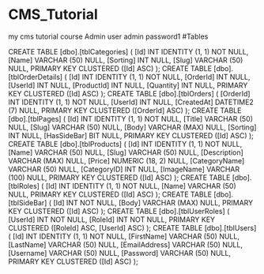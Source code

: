# CMS_Tutorial
my cms tutorial course
Admin user admin password1
#Tables

CREATE TABLE [dbo].[tblCategories] (
    [Id]      INT          IDENTITY (1, 1) NOT NULL,
    [Name]    VARCHAR (50) NULL,
    [Sorting] INT          NULL,
    [Slug]    VARCHAR (50) NULL,
    PRIMARY KEY CLUSTERED ([Id] ASC)
);
CREATE TABLE [dbo].[tblOrderDetails] (
    [Id]        INT IDENTITY (1, 1) NOT NULL,
    [OrderId]   INT NULL,
    [UserId]    INT NULL,
    [ProductId] INT NULL,
    [Quantity]  INT NULL,
    PRIMARY KEY CLUSTERED ([Id] ASC)
);
CREATE TABLE [dbo].[tblOrders] (
    [OrderId]   INT           IDENTITY (1, 1) NOT NULL,
    [UserId]    INT           NULL,
    [CreatedAt] DATETIME2 (7) NULL,
    PRIMARY KEY CLUSTERED ([OrderId] ASC)
);
CREATE TABLE [dbo].[tblPages] (
    [Id]         INT           IDENTITY (1, 1) NOT NULL,
    [Title]      VARCHAR (50)  NULL,
    [Slug]       VARCHAR (50)  NULL,
    [Body]       VARCHAR (MAX) NULL,
    [Sorting]    INT           NULL,
    [HasSideBar] BIT           NULL,
    PRIMARY KEY CLUSTERED ([Id] ASC)
);
CREATE TABLE [dbo].[tblProducts] (
    [Id]           INT             IDENTITY (1, 1) NOT NULL,
    [Name]         VARCHAR (50)    NULL,
    [Slug]         VARCHAR (50)    NULL,
    [Description]  VARCHAR (MAX)   NULL,
    [Price]        NUMERIC (18, 2) NULL,
    [CategoryName] VARCHAR (50)    NULL,
    [CategoryID]   INT             NULL,
    [ImageName]    VARCHAR (100)   NULL,
    PRIMARY KEY CLUSTERED ([Id] ASC)
);
CREATE TABLE [dbo].[tblRoles] (
    [Id]   INT          IDENTITY (1, 1) NOT NULL,
    [Name] VARCHAR (50) NULL,
    PRIMARY KEY CLUSTERED ([Id] ASC)
);
CREATE TABLE [dbo].[tblSideBar] (
    [Id]   INT           NOT NULL,
    [Body] VARCHAR (MAX) NULL,
    PRIMARY KEY CLUSTERED ([Id] ASC)
);
CREATE TABLE [dbo].[tblUserRoles] (
    [UserId] INT NOT NULL,
    [RoleId] INT NOT NULL,
    PRIMARY KEY CLUSTERED ([RoleId] ASC, [UserId] ASC)
);
CREATE TABLE [dbo].[tblUsers] (
    [Id]           INT          IDENTITY (1, 1) NOT NULL,
    [FirstName]    VARCHAR (50) NULL,
    [LastName]     VARCHAR (50) NULL,
    [EmailAddress] VARCHAR (50) NULL,
    [Username]     VARCHAR (50) NULL,
    [Password]     VARCHAR (50) NULL,
    PRIMARY KEY CLUSTERED ([Id] ASC)
);
